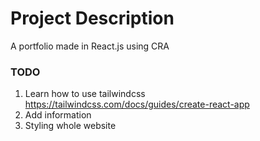 # Project Description

A portfolio made in React.js using CRA

### TODO

1. Learn how to use tailwindcss
   https://tailwindcss.com/docs/guides/create-react-app
2. Add information
3. Styling whole website
